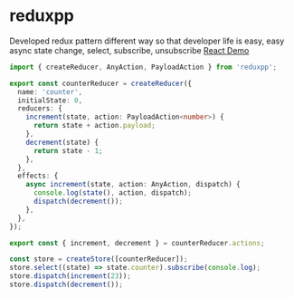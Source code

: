 # reduxpp

Developed redux pattern different way so that developer life is easy, easy async state change, select, subscribe, unsubscribe [React Demo](https://stackblitz.com/edit/reduxpp-react-demo?file=index.tsx)

```ts
import { createReducer, AnyAction, PayloadAction } from 'reduxpp';

export const counterReducer = createReducer({
  name: 'counter',
  initialState: 0,
  reducers: {
    increment(state, action: PayloadAction<number>) {
      return state + action.payload;
    },
    decrement(state) {
      return state - 1;
    },
  },
  effects: {
    async increment(state, action: AnyAction, dispatch) {
      console.log(state(), action, dispatch);
      dispatch(decrement());
    },
  },
});

export const { increment, decrement } = counterReducer.actions;

const store = createStore([counterReducer]);
store.select((state) => state.counter).subscribe(console.log);
store.dispatch(increment(23));
store.dispatch(decrement());
```
